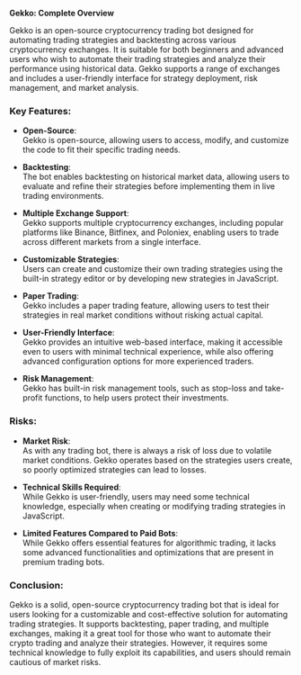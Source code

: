 **Gekko: Complete Overview**

Gekko is an open-source cryptocurrency trading bot designed for automating trading strategies and backtesting across various cryptocurrency exchanges. It is suitable for both beginners and advanced users who wish to automate their trading strategies and analyze their performance using historical data. Gekko supports a range of exchanges and includes a user-friendly interface for strategy deployment, risk management, and market analysis.

### Key Features:
- **Open-Source**:  
   Gekko is open-source, allowing users to access, modify, and customize the code to fit their specific trading needs.

- **Backtesting**:  
   The bot enables backtesting on historical market data, allowing users to evaluate and refine their strategies before implementing them in live trading environments.

- **Multiple Exchange Support**:  
   Gekko supports multiple cryptocurrency exchanges, including popular platforms like Binance, Bitfinex, and Poloniex, enabling users to trade across different markets from a single interface.

- **Customizable Strategies**:  
   Users can create and customize their own trading strategies using the built-in strategy editor or by developing new strategies in JavaScript.

- **Paper Trading**:  
   Gekko includes a paper trading feature, allowing users to test their strategies in real market conditions without risking actual capital.

- **User-Friendly Interface**:  
   Gekko provides an intuitive web-based interface, making it accessible even to users with minimal technical experience, while also offering advanced configuration options for more experienced traders.

- **Risk Management**:  
   Gekko has built-in risk management tools, such as stop-loss and take-profit functions, to help users protect their investments.

### Risks:
- **Market Risk**:  
   As with any trading bot, there is always a risk of loss due to volatile market conditions. Gekko operates based on the strategies users create, so poorly optimized strategies can lead to losses.

- **Technical Skills Required**:  
   While Gekko is user-friendly, users may need some technical knowledge, especially when creating or modifying trading strategies in JavaScript.

- **Limited Features Compared to Paid Bots**:  
   While Gekko offers essential features for algorithmic trading, it lacks some advanced functionalities and optimizations that are present in premium trading bots.

### Conclusion:
Gekko is a solid, open-source cryptocurrency trading bot that is ideal for users looking for a customizable and cost-effective solution for automating trading strategies. It supports backtesting, paper trading, and multiple exchanges, making it a great tool for those who want to automate their crypto trading and analyze their strategies. However, it requires some technical knowledge to fully exploit its capabilities, and users should remain cautious of market risks.

